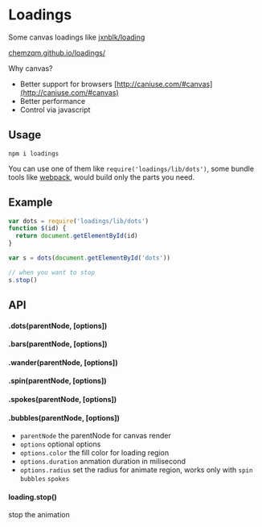 # Loadings

Some canvas loadings like [jxnblk/loading](https://github.com/jxnblk/loading)

[chemzqm.github.io/loadings/](https://chemzqm.github.io/loadings/)

Why canvas?

* Better support for browsers [http://caniuse.com/#canvas](http://caniuse.com/#canvas)
* Better performance
* Control via javascript

## Usage

    npm i loadings

You can use one of them like `require('loadings/lib/dots')`, some bundle tools like [webpack](webpack.github.io), would build only the parts you need.

## Example

``` js
var dots = require('loadings/lib/dots')
function $(id) {
  return document.getElementById(id)
}

var s = dots(document.getElementById('dots'))

// when you want to stop
s.stop()
```

## API

#### .dots(parentNode, [options])
#### .bars(parentNode, [options])
#### .wander(parentNode, [options])
#### .spin(parentNode, [options])
#### .spokes(parentNode, [options])
#### .bubbles(parentNode, [options])

* `parentNode`       the parentNode for canvas render
* `options`          optional options
* `options.color`    the fill color for loading region
* `options.duration` anmation duration in milisecond
* `options.radius`   set the radius for animate region, works only with `spin` `bubbles` `spokes`

#### loading.stop()

stop the animation
